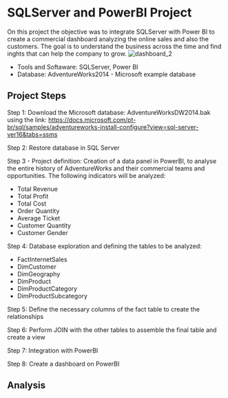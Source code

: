# SQLServer and PowerBI Project
On this project the objective was to integrate SQLServer with Power BI to create a commercial dashboard analyzing the online sales and also the customers. The goal is to understand the business across the time and find inghts that can help the company to grow. 
![dashboard_2](https://github.com/user-attachments/assets/15fa3659-61bf-4358-a635-67120579b0c7)

- Tools and Softaware: SQLServer, Power BI
- Database: AdventureWorks2014 - Microsoft example database

## Project Steps

Step 1: Download the Microsoft database: AdventureWorksDW2014.bak using the link: https://docs.microsoft.com/pt-br/sql/samples/adventureworks-install-configure?view=sql-server-ver16&tabs=ssms

Step 2: Restore database in SQL Server

Step 3 - Project definition: Creation of a data panel in PowerBI, to analyse the entire history of AdventureWorks and their commercial teams and opportunities. The following indicators will be analyzed:

- Total Revenue
- Total Profit
- Total Cost
- Order Quantity
- Average Ticket
- Customer Quantity
- Customer Gender

Step 4: Database exploration and defining the tables to be analyzed:
- FactInternetSales
- DimCustomer
- DimGeography
- DimProduct
- DimProductCategory
- DimProductSubcategory

Step 5: Define the necessary columns of the fact table to create the relationships

Step 6: Perform JOIN with the other tables to assemble the final table and create a view

Step 7: Integration with PowerBI

Step 8: Create a dashboard on PowerBI

## Analysis







